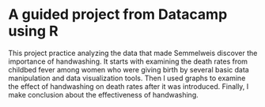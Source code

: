 # A guided project from Datacamp using R

This project practice analyzing the data that made Semmelweis discover the importance of handwashing. It starts with examining the death rates from childbed fever among women who were giving birth by several basic data manipulation and data visualization tools. Then I used graphs to examine the effect of handwashing on death rates after it was introduced. Finally, I make conclusion about the effectiveness of handwashing.
